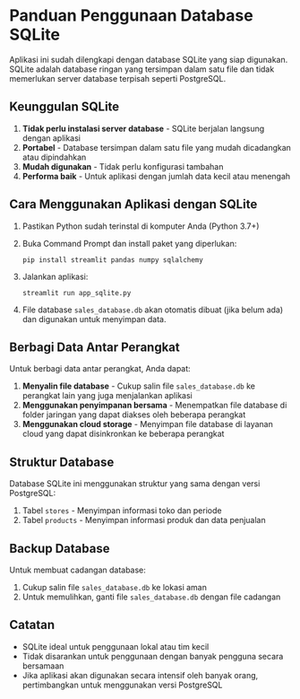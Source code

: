 # Panduan Penggunaan Database SQLite

Aplikasi ini sudah dilengkapi dengan database SQLite yang siap digunakan. SQLite adalah database ringan yang tersimpan dalam satu file dan tidak memerlukan server database terpisah seperti PostgreSQL.

## Keunggulan SQLite

1. **Tidak perlu instalasi server database** - SQLite berjalan langsung dengan aplikasi
2. **Portabel** - Database tersimpan dalam satu file yang mudah dicadangkan atau dipindahkan
3. **Mudah digunakan** - Tidak perlu konfigurasi tambahan
4. **Performa baik** - Untuk aplikasi dengan jumlah data kecil atau menengah

## Cara Menggunakan Aplikasi dengan SQLite

1. Pastikan Python sudah terinstal di komputer Anda (Python 3.7+)

2. Buka Command Prompt dan install paket yang diperlukan:
   ```
   pip install streamlit pandas numpy sqlalchemy
   ```

3. Jalankan aplikasi:
   ```
   streamlit run app_sqlite.py
   ```

4. File database `sales_database.db` akan otomatis dibuat (jika belum ada) dan digunakan untuk menyimpan data.

## Berbagi Data Antar Perangkat

Untuk berbagi data antar perangkat, Anda dapat:

1. **Menyalin file database** - Cukup salin file `sales_database.db` ke perangkat lain yang juga menjalankan aplikasi
2. **Menggunakan penyimpanan bersama** - Menempatkan file database di folder jaringan yang dapat diakses oleh beberapa perangkat
3. **Menggunakan cloud storage** - Menyimpan file database di layanan cloud yang dapat disinkronkan ke beberapa perangkat

## Struktur Database

Database SQLite ini menggunakan struktur yang sama dengan versi PostgreSQL:

1. Tabel `stores` - Menyimpan informasi toko dan periode
2. Tabel `products` - Menyimpan informasi produk dan data penjualan

## Backup Database

Untuk membuat cadangan database:

1. Cukup salin file `sales_database.db` ke lokasi aman
2. Untuk memulihkan, ganti file `sales_database.db` dengan file cadangan

## Catatan

- SQLite ideal untuk penggunaan lokal atau tim kecil
- Tidak disarankan untuk penggunaan dengan banyak pengguna secara bersamaan
- Jika aplikasi akan digunakan secara intensif oleh banyak orang, pertimbangkan untuk menggunakan versi PostgreSQL
